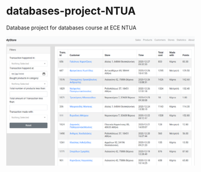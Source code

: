 # databases-project-NTUA
Database project for databases course at ECE NTUA

![Screenshot](database_documentation/example.png)

